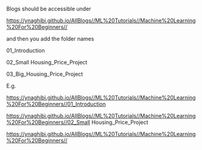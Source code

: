 Blogs should be accessible under


https://ynaghibi.github.io/AllBlogs//ML%20Tutorials//Machine%20Learning%20For%20Beginners//

and then you add the folder names

01_Introduction

02_Small Housing_Price_Project

03_Big_Housing_Price_Project


E.g.

https://ynaghibi.github.io/AllBlogs//ML%20Tutorials//Machine%20Learning%20For%20Beginners//01_Introduction

https://ynaghibi.github.io/AllBlogs//ML%20Tutorials//Machine%20Learning%20For%20Beginners//02_Small Housing_Price_Project

https://ynaghibi.github.io/AllBlogs//ML%20Tutorials//Machine%20Learning%20For%20Beginners//


